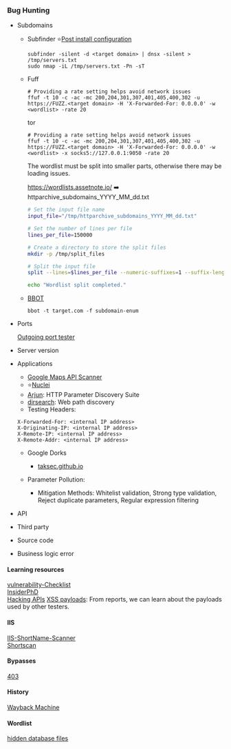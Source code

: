 ### Bug Hunting

- Subdomains
    
    - Subfinder :star:[Post install configuration](https://docs.projectdiscovery.io/tools/subfinder/install#post-install-configuration)
    
        ```shell
        subfinder -silent -d <target domain> | dnsx -silent > /tmp/servers.txt
        sudo nmap -iL /tmp/servers.txt -Pn -sT 
        ```
    - Fuff

        ```shell
        # Providing a rate setting helps avoid network issues
        ffuf -t 10 -c -ac -mc 200,204,301,307,401,405,400,302 -u https://FUZZ.<target domain> -H 'X-Forwarded-For: 0.0.0.0' -w <wordlist> -rate 20
        ```

      tor

        ```shell
        # Providing a rate setting helps avoid network issues
        ffuf -t 10 -c -ac -mc 200,204,301,307,401,405,400,302 -u https://FUZZ.<target domain> -H 'X-Forwarded-For: 0.0.0.0' -w <wordlist> -x socks5://127.0.0.1:9050 -rate 20
        ```

      The wordlist must be split into smaller parts, otherwise there may be loading issues.

      https://wordlists.assetnote.io/ :arrow_right: httparchive_subdomains_YYYY_MM_dd.txt


        ```bash
        # Set the input file name
        input_file="/tmp/httparchive_subdomains_YYYY_MM_dd.txt"

        # Set the number of lines per file
        lines_per_file=150000

        # Create a directory to store the split files
        mkdir -p /tmp/split_files

        # Split the input file
        split --lines=$lines_per_file --numeric-suffixes=1 --suffix-length=4 --additional-suffix=".txt" "$input_file" /tmp/split_files/split_

        echo "Wordlist split completed."
        ```
    - [BBOT](https://github.com/blacklanternsecurity/bbot)

      ```shell
      bbot -t target.com -f subdomain-enum
      ```

- Ports

  [Outgoing port tester](http://portquiz.net/)

- Server version
- Applications
  
  - [Google Maps API Scanner](https://github.com/ozguralp/gmapsapiscanner) 
  - :star:[Nuclei](https://github.com/projectdiscovery/nuclei)
  - [Arjun](https://github.com/s0md3v/Arjun): HTTP Parameter Discovery Suite
  - [dirsearch](https://github.com/maurosoria/dirsearch): Web path discovery
  - Testing Headers:

  ```
  X-Forwarded-For: <internal IP address>
  X-Originating-IP: <internal IP address>
  X-Remote-IP: <internal IP address>
  X-Remote-Addr: <internal IP address>
  ```
  - Google Dorks
    - [taksec.github.io](https://taksec.github.io/google-dorks-bug-bounty/)

  - Parameter Pollution:
    - Mitigation Methods: Whitelist validation, Strong type validation, Reject duplicate parameters, Regular expression filtering

- API
- Third party
- Source code
- Business logic error

#### Learning resources 

[vulnerability-Checklist](https://github.com/Az0x7/vulnerability-Checklist/tree/main) <br>
[InsiderPhD](https://www.youtube.com/@InsiderPhD/videos) <br>
[Hacking APIs](https://www.amazon.com/Hacking-APIs-Application-Programming-Interfaces/dp/1718502443)
[XSS payloads](https://www.openbugbounty.org/): From reports, we can learn about the payloads used by other testers.

#### IIS

[IIS-ShortName-Scanner](https://github.com/irsdl/iis-shortname-scanner) <br>
[Shortscan](https://github.com/bitquark/shortscan)

#### Bypasses

[403](https://github.com/iamj0ker/bypass-403)

#### History

[Wayback Machine](https://wayback-api.archive.org/)

#### Wordlist

[hidden database files](https://github.com/dkcyberz/Harpy/blob/main/Hidden/database.txt)
